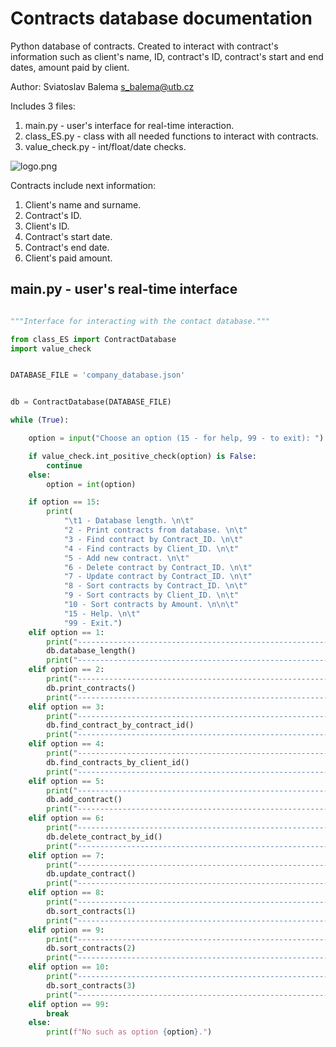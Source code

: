 # Contracts database documentation

Python database of contracts.
Created to interact with contract's information such as client's name, ID, contract's ID, contract's start and end dates, amount paid by client.

Author: Sviatoslav Balema <s_balema@utb.cz>

Includes 3 files:
1. main.py - user's interface for real-time interaction.
2. class_ES.py - class with all needed functions to interact with contracts.
3. value_check.py - int/float/date checks.

![logo.png](../ES_git/logo.png)

Contracts include next information:
1. Client's name and surname.
2. Contract's ID.
3. Client's ID.
4. Contract's start date.
5. Contract's end date.
6. Client's paid amount.


## main.py - user's real-time interface

```python

"""Interface for interacting with the contact database."""

from class_ES import ContractDatabase
import value_check


DATABASE_FILE = 'company_database.json'


db = ContractDatabase(DATABASE_FILE)

while (True):

    option = input("Choose an option (15 - for help, 99 - to exit): ")

    if value_check.int_positive_check(option) is False:
        continue
    else:
        option = int(option)

    if option == 15:
        print(
            "\t1 - Database length. \n\t"
            "2 - Print contracts from database. \n\t"
            "3 - Find contract by Contract_ID. \n\t"
            "4 - Find contracts by Client_ID. \n\t"
            "5 - Add new contract. \n\t"
            "6 - Delete contract by Contract_ID. \n\t"
            "7 - Update contract by Contract_ID. \n\t"
            "8 - Sort contracts by Contract_ID. \n\t"
            "9 - Sort contracts by Client_ID. \n\t"
            "10 - Sort contracts by Amount. \n\n\t"
            "15 - Help. \n\t"
            "99 - Exit.")
    elif option == 1:
        print("--------------------------------------------------------------")
        db.database_length()
        print("--------------------------------------------------------------")
    elif option == 2:
        print("--------------------------------------------------------------")
        db.print_contracts()
        print("--------------------------------------------------------------")
    elif option == 3:
        print("--------------------------------------------------------------")
        db.find_contract_by_contract_id()
        print("--------------------------------------------------------------")
    elif option == 4:
        print("--------------------------------------------------------------")
        db.find_contracts_by_client_id()
        print("--------------------------------------------------------------")
    elif option == 5:
        print("--------------------------------------------------------------")
        db.add_contract()
        print("--------------------------------------------------------------")
    elif option == 6:
        print("--------------------------------------------------------------")
        db.delete_contract_by_id()
        print("--------------------------------------------------------------")
    elif option == 7:
        print("--------------------------------------------------------------")
        db.update_contract()
        print("--------------------------------------------------------------")
    elif option == 8:
        print("--------------------------------------------------------------")
        db.sort_contracts(1)
        print("--------------------------------------------------------------")
    elif option == 9:
        print("--------------------------------------------------------------")
        db.sort_contracts(2)
        print("--------------------------------------------------------------")
    elif option == 10:
        print("--------------------------------------------------------------")
        db.sort_contracts(3)
        print("--------------------------------------------------------------")
    elif option == 99:
        break
    else:
        print(f"No such as option {option}.")


```